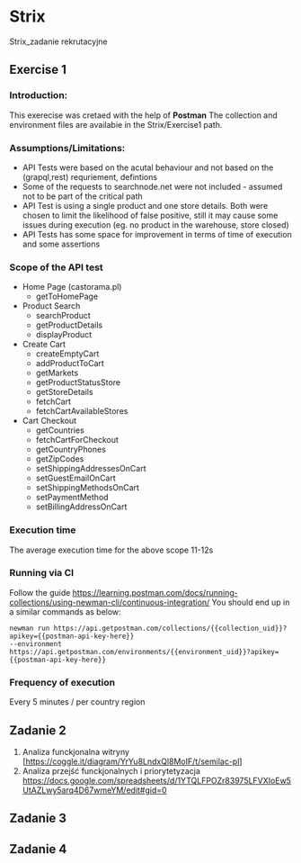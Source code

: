 # Strix
Strix_zadanie rekrutacyjne
## Exercise 1
### Introduction:
This exerecise was cretaed with the help of **Postman** The collection and environment files are availabie in the Strix/Exercise1 path.
### Assumptions/Limitations:
- API Tests were based on the acutal behaviour and not based on the (grapql,rest) requriement, defintions
- Some of the requests to searchnode.net were not included - assumed not to be part of the critical path
- API Test is using a single product and one store details. Both were chosen to limit the likelihood of false positive, still it may cause some issues during execution (eg. no product in the warehouse, store closed)
- API Tests has some space for improvement in terms of time of execution and some assertions

### Scope of the API test
- Home Page (castorama.pl)
  - getToHomePage
- Product Search
  - searchProduct
  - getProductDetails
  - displayProduct
- Create Cart
  - createEmptyCart
  - addProductToCart
  - getMarkets
  - getProductStatusStore
  - getStoreDetails
  - fetchCart
  - fetchCartAvailableStores
- Cart Checkout
  - getCountries
  - fetchCartForCheckout
  - getCountryPhones
  - getZipCodes
  - setShippingAddressesOnCart
  - setGuestEmailOnCart
  - setShippingMethodsOnCart
  - setPaymentMethod
  - setBillingAddressOnCart
### Execution time
The average execution time for the above scope 11-12s 

### Running via CI
Follow the guide https://learning.postman.com/docs/running-collections/using-newman-cli/continuous-integration/
You should end up in a similar commands as below:
```
newman run https://api.getpostman.com/collections/{{collection_uid}}?apikey={{postman-api-key-here}}
--environment https://api.getpostman.com/environments/{{environment_uid}}?apikey={{postman-api-key-here}}
```
### Frequency of execution
Every 5 minutes / per country region


## Zadanie 2
1. Analiza funckjonalna witryny [https://coggle.it/diagram/YrYu8LndxQl8MoIF/t/semilac-pl]
2. Analiza przejść funckjonalnych i priorytetyzacja https://docs.google.com/spreadsheets/d/1YTQLFPOZr83975LFVXIoEw5UtAZLwy5arq4D67wmeYM/edit#gid=0
## Zadanie 3
## Zadanie 4
